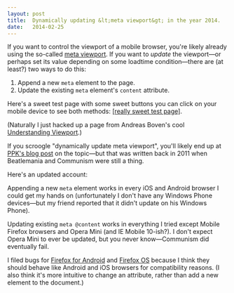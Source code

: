 ```yaml
---
layout: post
title:  Dynamically updating &lt;meta viewport&gt; in the year 2014.
date:   2014-02-25
---
```


If you want to control the viewport of a mobile browser, you're likely already using the so-called [meta viewport][mv]. If you want to _update_ the viewport&mdash;or perhaps set its value depending on some loadtime condition&mdash;there are (at least?) two ways to do this:

1) Append a new `meta` element to the page.
2) Update the existing `meta` element's `content` attribute.

Here's a sweet test page with some sweet buttons you can click on your mobile device to see both methods: [[really sweet test page]][stp].

(Naturally I just hacked up a page from Andreas Boven's cool [Understanding Viewport][uv].)

If you scroogle "dynamically update meta viewport", you'll likely end up at [PPK's blog post][ppk] on the topic&mdash;but that was written back in 2011 when Beatlemania and Communism were still a thing.

Here's an updated account:

Appending a new `meta` element works in every iOS and Android browser I could get my hands on (unfortunately I don't have any Windows Phone devices&mdash;but my friend reported that it didn't update on his Windows Phone).

Updating existing `meta @content` works in everything I tried except Mobile Firefox browsers and Opera Mini (and IE Mobile 10-ish?). I don't expect Opera Mini to ever be updated, but you never know&mdash;Communism did eventually fail.

I filed bugs for [Firefox for Android][ffa] and [Firefox OS][fxos] because I think they should behave like Android and iOS browsers for compatibility reasons. (I also think it's more intuitive to change an attribute, rather than add a new element to the document.)


[ppk]: http://www.quirksmode.org/blog/archives/2011/06/dynamically_cha.html
[mv]: http://dev.opera.com/articles/view/an-introduction-to-meta-viewport-and-viewport/
[stp]: https://miketaylr.com/bzla/viewport-change.html
[uv]: http://andreasbovens.github.io/understanding-viewport/
[fxos]: https://bugzilla.mozilla.org/show_bug.cgi?id=976618
[ffa]: https://bugzilla.mozilla.org/show_bug.cgi?id=976616